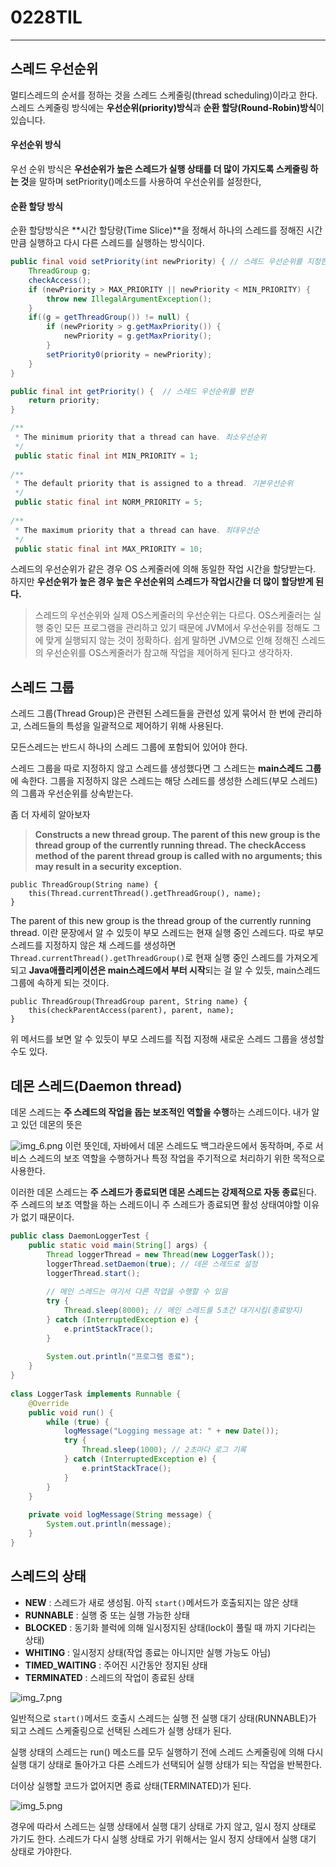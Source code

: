 # 0228TIL

---
## 스레드 우선순위

멀티스레드의 순서를 정하는 것을 스레드 스케줄링(thread scheduling)이라고 한다. 스레드 스케줄링 방식에는 **우선순위(priority)방식**과 **순환 할당(Round-Robin)방식**이 있습니다.

#### 우선순위 방식
우선 순위 방식은 **우선순위가 높은 스레드가 실행 상태를 더 많이 가지도록 스케줄링 하는 것**을 말하며 setPriority()메소드를 사용하여 우선순위를 설정한다,

#### 순환 할당 방식
순환 할당방식은 **시간 할당량(Time Slice)**을 정해서 하나의 스레드를 정해진 시간만큼 실행하고 다시 다른 스레드를 실행하는 방식이다.

```java
public final void setPriority(int newPriority) { // 스레드 우선순위를 지정한 값으로 변
    ThreadGroup g;  
    checkAccess();  
    if (newPriority > MAX_PRIORITY || newPriority < MIN_PRIORITY) {  
        throw new IllegalArgumentException();  
    }  
    if((g = getThreadGroup()) != null) {  
        if (newPriority > g.getMaxPriority()) {  
            newPriority = g.getMaxPriority();  
        }  
        setPriority0(priority = newPriority);  
    }  
}

public final int getPriority() {  // 스레드 우선순위를 반환
    return priority;  
}

/**  
 * The minimum priority that a thread can have. 최소우선순위
 */
 public static final int MIN_PRIORITY = 1;  
  
/**  
 * The default priority that is assigned to a thread. 기본우선순위
 */
 public static final int NORM_PRIORITY = 5;  
  
/**  
 * The maximum priority that a thread can have. 최대우선순
 */
 public static final int MAX_PRIORITY = 10;
```

스레드의 우선순위가 같은 경우 OS 스케줄러에 의해 동일한 작업 시간을 할당받는다. 하지만 **우선순위가 높은 경우 높은 우선순위의 스레드가 작업시간을 더 많이 할당받게 된다.**

> 스레드의 우선순위와 실제 OS스케줄러의 우선순위는 다르다. OS스케줄러는 실행 중인 모든 프로그램을 관리하고 있기 때문에 JVM에서 우선순위를 정해도 그에 맞게 실행되지 않는 것이 정확하다.
> 쉽게 말하면 JVM으로 인해 정해진 스레드의 우선순위를 OS스케줄러가 참고해 작업을 제어하게 된다고 생각하자.


## 스레드 그룹

스레드 그룹(Thread Group)은 관련된 스레드들을 관련성 있게 묶어서 한 번에 관리하고, 스레드들의 특성을 일괄적으로 제어하기 위해 사용된다.

모든스레드는 반드시 하나의 스레드 그룹에 포함되어 있어야 한다.

스레드 그룹을 따로 지정하지 않고 스레드를 생성했다면 그 스레드는 **main스레드 그룹**에 속한다. 그룹을 지정하지 않은 스레드는 해당 스레드를 생성한 스레드(부모 스레드)의 그룹과 우선순위를 상속받는다.

좀 더 자세히 알아보자

>**Constructs a new thread group. The parent of this new group is the thread group of the currently running thread.**
**The checkAccess method of the parent thread group is called with no arguments; this may result in a security exception.**

```
public ThreadGroup(String name) {  
    this(Thread.currentThread().getThreadGroup(), name);  
}
```

The parent of this new group is the thread group of the currently running thread. 이란 문장에서 알 수 있듯이 부모 스레드는 현재 실행 중인 스레드다. 따로 부모 스레드를 지정하지 않은 채 스레드를 생성하면 `Thread.currentThread().getThreadGroup()`로 현재 실행 중인 스레드를 가져오게 되고 **Java애플리케이션은 main스레드에서 부터 시작**되는 걸 알 수 있듯, main스레드 그룹에 속하게 되는 것이다.

```
public ThreadGroup(ThreadGroup parent, String name) {  
    this(checkParentAccess(parent), parent, name);  
}
```

위 메서드를 보면 알 수 있듯이 부모 스레드를 직접 지정해 새로운 스레드 그룹을 생성할 수도 있다.

## 데몬 스레드(Daemon thread)

데몬 스레드는 **주 스레드의 작업을 돕는 보조적인 역할을 수행**하는 스레드이다. 내가 알고 있던 데몬의 뜻은

![img_6.png](../img/img_6.png)
이런 뜻인데, 자바에서 데몬 스레드도 백그라운드에서 동작하며, 주로 서비스 스레드의 보조 역할을 수행하거나 특정 작업을 주기적으로 처리하기 위한 목적으로 사용한다.

이러한 데몬 스레드는 **주 스레드가 종료되면 데몬 스레드는 강제적으로 자동 종료**된다. 주 스레드의 보조 역할을 하는 스레드이니 주 스레드가 종료되면 활성 상태여야할 이유가 없기 때문이다.

```java
public class DaemonLoggerTest {  
    public static void main(String[] args) {  
        Thread loggerThread = new Thread(new LoggerTask());  
        loggerThread.setDaemon(true); // 데몬 스레드로 설정  
        loggerThread.start();  
  
        // 메인 스레드는 여기서 다른 작업을 수행할 수 있음  
        try {  
            Thread.sleep(8000); // 메인 스레드를 5초간 대기시킴(종료방지)  
        } catch (InterruptedException e) {  
            e.printStackTrace();  
        }  
  
        System.out.println("프로그램 종료");  
    }  
}  
  
class LoggerTask implements Runnable {  
    @Override  
    public void run() {  
        while (true) {  
            logMessage("Logging message at: " + new Date());  
            try {  
                Thread.sleep(1000); // 2초마다 로그 기록  
            } catch (InterruptedException e) {  
                e.printStackTrace();  
            }  
        }  
    }  
  
    private void logMessage(String message) {  
        System.out.println(message);  
    }  
}
```

## 스레드의 상태

- **NEW** : 스레드가 새로 생성됨. 아직 `start()`메서드가 호출되지는 않은 상태
- **RUNNABLE** : 실행 중 또는 실행 가능한 상태
- **BLOCKED** : 동기화 블럭에 의해 일시정지된 상태(lock이 풀릴 때 까지 기다리는 상태)
- **WHITING** : 일시정지 상태(작업 종료는 아니지만 실행 가능도 아님)
- **TIMED_WAITING** : 주어진 시간동안 정지된 상태
- **TERMINATED** : 스레드의 작업이 종료된 상태

![img_7.png](../img/img_7.png)

일반적으로 `start()`메서드 호출시 스레드는 실행 전 실행 대기 상태(RUNNABLE)가 되고 스레드 스케줄링으로 선택된 스레드가 실행 상태가 된다.

실행 상태의 스레드는 run() 메소드를 모두 실행하기 전에 스레드 스케줄링에 의해 다시 실행 대기 상태로 돌아가고 다른 스레드가 선택되어 실행 상태가 되는 작업을 반복한다.

더이상 실행할 코드가 없어지면 종료 상태(TERMINATED)가 된다.

![img_5.png](../img/img_5.png)

경우에 따라서 스레드는 실행 상태에서 실행 대기 상태로 가지 않고, 일시 정지 상태로 가기도 한다. 스레드가 다시 실행 상태로 가기 위해서는 일시 정지 상태에서 실행 대기 상태로 가야한다.